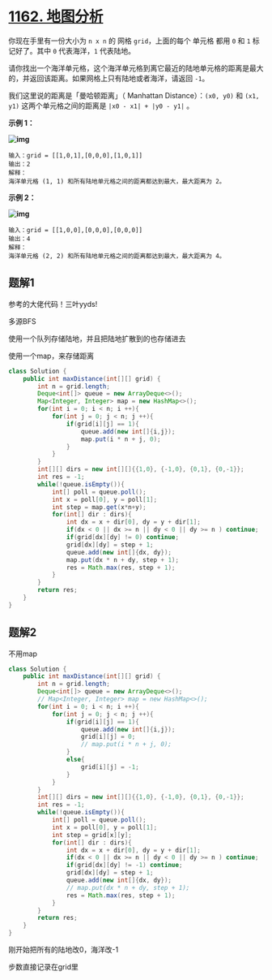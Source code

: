 # [1162. 地图分析](https://leetcode.cn/problems/as-far-from-land-as-possible/)

你现在手里有一份大小为 `n x n` 的 网格 `grid`，上面的每个 单元格 都用 `0` 和 `1` 标记好了。其中 `0` 代表海洋，`1` 代表陆地。

请你找出一个海洋单元格，这个海洋单元格到离它最近的陆地单元格的距离是最大的，并返回该距离。如果网格上只有陆地或者海洋，请返回 `-1`。

我们这里说的距离是「曼哈顿距离」（ Manhattan Distance）：`(x0, y0)` 和 `(x1, y1)` 这两个单元格之间的距离是 `|x0 - x1| + |y0 - y1|` 。

 

**示例 1：**

**![img](https://assets.leetcode-cn.com/aliyun-lc-upload/uploads/2019/08/17/1336_ex1.jpeg)**

```
输入：grid = [[1,0,1],[0,0,0],[1,0,1]]
输出：2
解释： 
海洋单元格 (1, 1) 和所有陆地单元格之间的距离都达到最大，最大距离为 2。
```

**示例 2：**

**![img](https://assets.leetcode-cn.com/aliyun-lc-upload/uploads/2019/08/17/1336_ex2.jpeg)**

```
输入：grid = [[1,0,0],[0,0,0],[0,0,0]]
输出：4
解释： 
海洋单元格 (2, 2) 和所有陆地单元格之间的距离都达到最大，最大距离为 4。
```



## 题解1

参考的大佬代码！三叶yyds!

多源BFS

使用一个队列存储陆地，并且把陆地扩散到的也存储进去

使用一个map，来存储距离

```java
class Solution {
    public int maxDistance(int[][] grid) {
        int n = grid.length;
        Deque<int[]> queue = new ArrayDeque<>();
        Map<Integer, Integer> map = new HashMap<>();
        for(int i = 0; i < n; i ++){
            for(int j = 0; j < n; j ++){
                if(grid[i][j] == 1){
                    queue.add(new int[]{i,j});
                    map.put(i * n + j, 0);
                }
            }
        }
        int[][] dirs = new int[][]{{1,0}, {-1,0}, {0,1}, {0,-1}};
        int res = -1;
        while(!queue.isEmpty()){
            int[] poll = queue.poll();
            int x = poll[0], y = poll[1];
            int step = map.get(x*n+y);
            for(int[] dir : dirs){
                int dx = x + dir[0], dy = y + dir[1];
                if(dx < 0 || dx >= n || dy < 0 || dy >= n ) continue;
                if(grid[dx][dy] != 0) continue;
                grid[dx][dy] = step + 1;
                queue.add(new int[]{dx, dy});
                map.put(dx * n + dy, step + 1);
                res = Math.max(res, step + 1);
            }
        }
        return res;
    }
}
```

## 题解2

不用map

```java
class Solution {
    public int maxDistance(int[][] grid) {
        int n = grid.length;
        Deque<int[]> queue = new ArrayDeque<>();
        // Map<Integer, Integer> map = new HashMap<>();
        for(int i = 0; i < n; i ++){
            for(int j = 0; j < n; j ++){
                if(grid[i][j] == 1){
                    queue.add(new int[]{i,j});
                    grid[i][j] = 0;
                    // map.put(i * n + j, 0);
                }
                else{
                    grid[i][j] = -1;
                }
            }
        }
        int[][] dirs = new int[][]{{1,0}, {-1,0}, {0,1}, {0,-1}};
        int res = -1;
        while(!queue.isEmpty()){
            int[] poll = queue.poll();
            int x = poll[0], y = poll[1];
            int step = grid[x][y];
            for(int[] dir : dirs){
                int dx = x + dir[0], dy = y + dir[1];
                if(dx < 0 || dx >= n || dy < 0 || dy >= n ) continue;
                if(grid[dx][dy] != -1) continue;
                grid[dx][dy] = step + 1;
                queue.add(new int[]{dx, dy});
                // map.put(dx * n + dy, step + 1);
                res = Math.max(res, step + 1);
            }
        }
        return res;
    }
}
```

刚开始把所有的陆地改0，海洋改-1

步数直接记录在grid里

